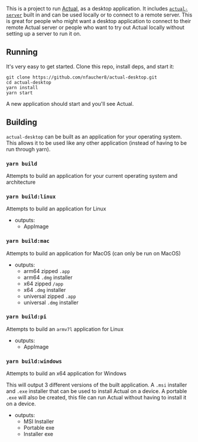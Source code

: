 This is a project to run [Actual](https://github.com/actualbudget/actual), as a desktop application. It includes [`actual-server`](https://github.com/actualbudget/actual-server) built in and can be used locally or to connect to a remote server.
This is great for people who might want a desktop application to connect to their remote Actual server or people who want to try out Actual locally without setting up a server to run it on.

## Running

It's very easy to get started. Clone this repo, install deps, and start it:

```
git clone https://github.com/nfaucher8/actual-desktop.git
cd actual-desktop
yarn install
yarn start
```

A new application should start and you'll see Actual.

## Building

`actual-desktop` can be built as an application for your operating system. This allows it to be used like any other application (instead of having to be run through yarn).

### `yarn build`
Attempts to build an application for your current operating system and architecture

### `yarn build:linux`
Attempts to build an application for Linux

- outputs:
  - AppImage

### `yarn build:mac`
Attempts to build an application for MacOS (can only be run on MacOS)

- outputs:
  - arm64 zipped `.app`
  - arm64 `.dmg` installer
  - x64 zipped `/app`
  - x64 `.dmg` installer
  - universal zipped `.app`
  - universal `.dmg` installer

### `yarn build:pi`
Attempts to build an `armv7l` application for Linux

- outputs:
  - AppImage

### `yarn build:windows`
Attempts to build an x64 application for Windows

This will output 3 different versions of the built application. A `.msi` installer and `.exe` installer that
can be used to install Actual on a device. A portable `.exe` will also be created, this file can run Actual without having to install it on a device.

- outputs:
  - MSI Installer
  - Portable exe
  - Installer exe
